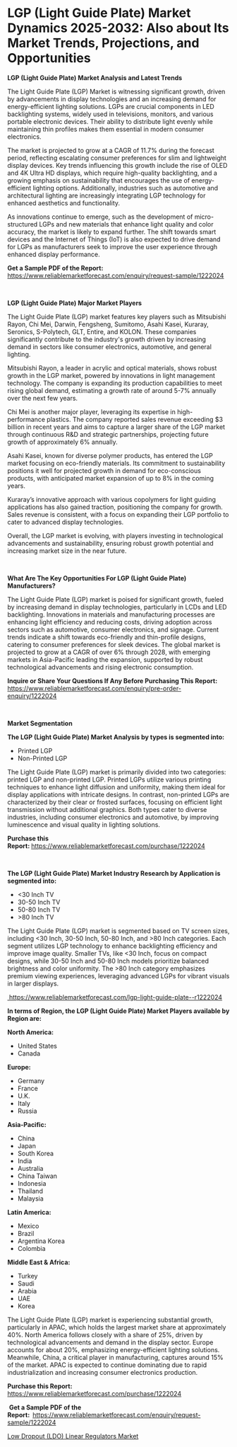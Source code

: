 <p><h1>LGP (Light Guide Plate) Market Dynamics 2025-2032: Also about Its Market Trends, Projections, and Opportunities</h1></p><p><strong>LGP (Light Guide Plate) Market Analysis and Latest Trends</strong></p>
<p><p>The Light Guide Plate (LGP) Market is witnessing significant growth, driven by advancements in display technologies and an increasing demand for energy-efficient lighting solutions. LGPs are crucial components in LED backlighting systems, widely used in televisions, monitors, and various portable electronic devices. Their ability to distribute light evenly while maintaining thin profiles makes them essential in modern consumer electronics.</p><p>The market is projected to grow at a CAGR of 11.7% during the forecast period, reflecting escalating consumer preferences for slim and lightweight display devices. Key trends influencing this growth include the rise of OLED and 4K Ultra HD displays, which require high-quality backlighting, and a growing emphasis on sustainability that encourages the use of energy-efficient lighting options. Additionally, industries such as automotive and architectural lighting are increasingly integrating LGP technology for enhanced aesthetics and functionality.</p><p>As innovations continue to emerge, such as the development of micro-structured LGPs and new materials that enhance light quality and color accuracy, the market is likely to expand further. The shift towards smart devices and the Internet of Things (IoT) is also expected to drive demand for LGPs as manufacturers seek to improve the user experience through enhanced display performance.</p></p>
<p><strong>Get a Sample PDF of the Report:&nbsp;</strong> <a href="https://www.reliablemarketforecast.com/enquiry/request-sample/1222024?utm_campaign=1840&utm_medium=2&utm_source=Github&utm_content=ia&utm_term=13022025&utm_id=lgp-light-guide-plate">https://www.reliablemarketforecast.com/enquiry/request-sample/1222024</a></p>
<p>&nbsp;</p>
<p><strong>LGP (Light Guide Plate) Major Market Players</strong></p>
<p><p>The Light Guide Plate (LGP) market features key players such as Mitsubishi Rayon, Chi Mei, Darwin, Fengsheng, Sumitomo, Asahi Kasei, Kuraray, Seronics, S-Polytech, GLT, Entire, and KOLON. These companies significantly contribute to the industry's growth driven by increasing demand in sectors like consumer electronics, automotive, and general lighting.</p><p>Mitsubishi Rayon, a leader in acrylic and optical materials, shows robust growth in the LGP market, powered by innovations in light management technology. The company is expanding its production capabilities to meet rising global demand, estimating a growth rate of around 5-7% annually over the next few years.</p><p>Chi Mei is another major player, leveraging its expertise in high-performance plastics. The company reported sales revenue exceeding $3 billion in recent years and aims to capture a larger share of the LGP market through continuous R&D and strategic partnerships, projecting future growth of approximately 6% annually.</p><p>Asahi Kasei, known for diverse polymer products, has entered the LGP market focusing on eco-friendly materials. Its commitment to sustainability positions it well for projected growth in demand for eco-conscious products, with anticipated market expansion of up to 8% in the coming years.</p><p>Kuraray’s innovative approach with various copolymers for light guiding applications has also gained traction, positioning the company for growth. Sales revenue is consistent, with a focus on expanding their LGP portfolio to cater to advanced display technologies.</p><p>Overall, the LGP market is evolving, with players investing in technological advancements and sustainability, ensuring robust growth potential and increasing market size in the near future.</p></p>
<p>&nbsp;</p>
<p><strong>What Are The Key Opportunities For LGP (Light Guide Plate) Manufacturers?</strong></p>
<p><p>The Light Guide Plate (LGP) market is poised for significant growth, fueled by increasing demand in display technologies, particularly in LCDs and LED backlighting. Innovations in materials and manufacturing processes are enhancing light efficiency and reducing costs, driving adoption across sectors such as automotive, consumer electronics, and signage. Current trends indicate a shift towards eco-friendly and thin-profile designs, catering to consumer preferences for sleek devices. The global market is projected to grow at a CAGR of over 6% through 2028, with emerging markets in Asia-Pacific leading the expansion, supported by robust technological advancements and rising electronic consumption.</p></p>
<p><strong>Inquire or Share Your Questions If Any Before Purchasing This Report:</strong> <a href="https://www.reliablemarketforecast.com/enquiry/pre-order-enquiry/1222024?utm_campaign=1840&utm_medium=2&utm_source=Github&utm_content=ia&utm_term=13022025&utm_id=lgp-light-guide-plate">https://www.reliablemarketforecast.com/enquiry/pre-order-enquiry/1222024</a></p>
<p>&nbsp;</p>
<p><strong>Market Segmentation</strong></p>
<p><strong>The LGP (Light Guide Plate) Market Analysis by types is segmented into:</strong></p>
<p><ul><li>Printed LGP</li><li>Non-Printed LGP</li></ul></p>
<p><p>The Light Guide Plate (LGP) market is primarily divided into two categories: printed LGP and non-printed LGP. Printed LGPs utilize various printing techniques to enhance light diffusion and uniformity, making them ideal for display applications with intricate designs. In contrast, non-printed LGPs are characterized by their clear or frosted surfaces, focusing on efficient light transmission without additional graphics. Both types cater to diverse industries, including consumer electronics and automotive, by improving luminescence and visual quality in lighting solutions.</p></p>
<p><strong>Purchase this Report:&nbsp;</strong><a href="https://www.reliablemarketforecast.com/purchase/1222024?utm_campaign=1840&utm_medium=2&utm_source=Github&utm_content=ia&utm_term=13022025&utm_id=lgp-light-guide-plate">https://www.reliablemarketforecast.com/purchase/1222024</a></p>
<p>&nbsp;</p>
<p><strong>The LGP (Light Guide Plate) Market Industry Research by Application is segmented into:</strong></p>
<p><ul><li><30 Inch TV</li><li>30-50 Inch TV</li><li>50-80 Inch TV</li><li>>80 Inch TV</li></ul></p>
<p><p>The Light Guide Plate (LGP) market is segmented based on TV screen sizes, including <30 Inch, 30-50 Inch, 50-80 Inch, and >80 Inch categories. Each segment utilizes LGP technology to enhance backlighting efficiency and improve image quality. Smaller TVs, like <30 Inch, focus on compact designs, while 30-50 Inch and 50-80 Inch models prioritize balanced brightness and color uniformity. The >80 Inch category emphasizes premium viewing experiences, leveraging advanced LGPs for vibrant visuals in larger displays.</p></p>
<p><a href="https://www.reliablemarketforecast.com/lgp-light-guide-plate--r1222024?utm_campaign=1840&utm_medium=2&utm_source=Github&utm_content=ia&utm_term=13022025&utm_id=lgp-light-guide-plate">&nbsp;https://www.reliablemarketforecast.com/lgp-light-guide-plate--r1222024</a></p>
<p><strong>In terms of Region, the LGP (Light Guide Plate) Market Players available by Region are:</strong></p>
<p>
    <p> <strong> North America: </strong>
        <ul>
            <li>United States</li>
            <li>Canada</li>
        </ul>
        </p> 
    <p> <strong> Europe: </strong>
        <ul>
            <li>Germany</li>
            <li>France</li>
            <li>U.K.</li>
            <li>Italy</li>
            <li>Russia</li>
        </ul>
        </p> 
    <p> <strong> Asia-Pacific: </strong>
        <ul>
            <li>China</li>
            <li>Japan</li>
            <li>South Korea</li>
            <li>India</li>
            <li>Australia</li>
            <li>China Taiwan</li>
            <li>Indonesia</li>
            <li>Thailand</li>
            <li>Malaysia</li>
        </ul>
        </p> 
    <p> <strong> Latin America: </strong>
        <ul>
            <li>Mexico</li>
            <li>Brazil</li>
            <li>Argentina Korea</li>
            <li>Colombia</li>
        </ul>
        </p> 
    <p> <strong> Middle East & Africa: </strong>
        <ul>
            <li>Turkey</li>
            <li>Saudi</li>
            <li>Arabia</li>
            <li>UAE</li>
            <li>Korea</li>
        </ul>
    </p>
    </p>
<p><p>The Light Guide Plate (LGP) market is experiencing substantial growth, particularly in APAC, which holds the largest market share at approximately 40%. North America follows closely with a share of 25%, driven by technological advancements and demand in the display sector. Europe accounts for about 20%, emphasizing energy-efficient lighting solutions. Meanwhile, China, a critical player in manufacturing, captures around 15% of the market. APAC is expected to continue dominating due to rapid industrialization and increasing consumer electronics production.</p></p>
<p><strong>Purchase this Report: </strong><a href="https://www.reliablemarketforecast.com/purchase/1222024?utm_campaign=1840&utm_medium=2&utm_source=Github&utm_content=ia&utm_term=13022025&utm_id=lgp-light-guide-plate">https://www.reliablemarketforecast.com/purchase/1222024</a></p>
<p>&nbsp;<strong>Get a Sample PDF of the Report:&nbsp;&nbsp;</strong><a href="https://www.reliablemarketforecast.com/enquiry/request-sample/1222024?utm_campaign=1840&utm_medium=2&utm_source=Github&utm_content=ia&utm_term=13022025&utm_id=lgp-light-guide-plate">https://www.reliablemarketforecast.com/enquiry/request-sample/1222024</a></p>
<p><strong></strong></p>
<p><p><a href="https://github.com/vimar16th/Market-Research-Report-List-7/blob/main/low-dropout-ldo-linear-regulators-market.md?utm_campaign=1840&utm_medium=2&utm_source=Github&utm_content=ia&utm_term=13022025&utm_id=lgp-light-guide-plate">Low Dropout (LDO) Linear Regulators Market</a></p></p>